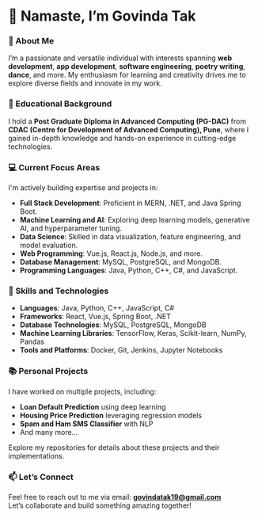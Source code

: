# 👋 Namaste, I’m Govinda Tak  

### 👀 About Me  
I’m a passionate and versatile individual with interests spanning **web development**, **app development**, **software engineering**, **poetry writing**, **dance**, and more. My enthusiasm for learning and creativity drives me to explore diverse fields and innovate in my work.  

### 🌱 Educational Background  
I hold a **Post Graduate Diploma in Advanced Computing (PG-DAC)** from **CDAC (Centre for Development of Advanced Computing), Pune**, where I gained in-depth knowledge and hands-on experience in cutting-edge technologies.  

### 💻 Current Focus Areas  
I'm actively building expertise and projects in:  
- **Full Stack Development**: Proficient in MERN, .NET, and Java Spring Boot.  
- **Machine Learning and AI**: Exploring deep learning models, generative AI, and hyperparameter tuning.  
- **Data Science**: Skilled in data visualization, feature engineering, and model evaluation.  
- **Web Programming**: Vue.js, React.js, Node.js, and more.  
- **Database Management**: MySQL, PostgreSQL, and MongoDB.  
- **Programming Languages**: Java, Python, C++, C#, and JavaScript.  

### 🔧 Skills and Technologies  
- **Languages**: Java, Python, C++, JavaScript, C#  
- **Frameworks**: React, Vue.js, Spring Boot, .NET  
- **Database Technologies**: MySQL, PostgreSQL, MongoDB  
- **Machine Learning Libraries**: TensorFlow, Keras, Scikit-learn, NumPy, Pandas  
- **Tools and Platforms**: Docker, Git, Jenkins, Jupyter Notebooks  

### 📚 Personal Projects  
I have worked on multiple projects, including:  
- **Loan Default Prediction** using deep learning  
- **Housing Price Prediction** leveraging regression models  
- **Spam and Ham SMS Classifier** with NLP  
- And many more...  

Explore my repositories for details about these projects and their implementations.  

### 📫 Let’s Connect  
Feel free to reach out to me via email: **govindatak19@gmail.com**  
Let’s collaborate and build something amazing together!  
